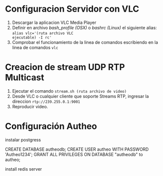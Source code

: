 Configuracion Servidor con VLC
==============================

1. Descargar la aplicacion VLC Media Player
2. Definir en archivo *bash_profile (OSX)* o *bashrc (Linux)* el siguiente alias: <code>alias vlc='(ruta archivo VLC ejecutable) -I rc' </code>
3. Comprobar el funcionamiento de la linea de comandos escribiendo en la linea de comandos <code>vlc</code>

Creacion de stream UDP RTP Multicast
====================================
1. Ejecutar el comando <code>stream.sh (ruta archivo de video) </code>
2. Desde VLC o cualquier cliente que soporte Streams RTP, ingresar la direccion <code>rtp://239.255.0.1:9001</code>
3. Reproducir video.

Configuración Autheo
====================================
instalar postgress

CREATE DATABASE autheodb;
CREATE USER autheo WITH PASSWORD 'Autheo1234';
GRANT ALL PRIVILEGES ON DATABASE "autheodb" to autheo;

install redis server